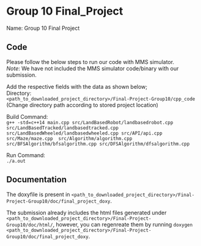 # Group 10 Final_Project

Name: 
Group 10 Final Project

## Code
Please follow the below steps to run our code with MMS simulator.  
*Note*: We have not included the MMS simulator code/binary with our submission.

Add the respective fields with the data as shown below;  
Directory:   
`<path_to_downloaded_project_directory>/Final-Project-Group10/cpp_code`
(Change directory path according to stored project location)   

Build Command:   
`g++ -std=c++14 main.cpp src/LandBasedRobot/landbasedrobot.cpp src/LandBasedTracked/landbasedtracked.cpp src/LandBasedWheeled/landbasedwheeled.cpp src/API/api.cpp src/Maze/maze.cpp  src/Algorithm/algorithm.cpp src/BFSAlgorithm/bfsalgorithm.cpp src/DFSAlgorithm/dfsalgorithm.cpp`   

Run Command:    
`./a.out`

## Documentation

The doxyfile is present in `<path_to_downloaded_project_directory>/Final-Project-Group10/doc/final_project_doxy`.

The submission already includes the html files generated under `<path_to_downloaded_project_directory>/Final-Project-Group10/doc/html/`, however, you can regenreate them by running `doxygen <path_to_downloaded_project_directory>/Final-Project-Group10/doc/final_project_doxy`.

